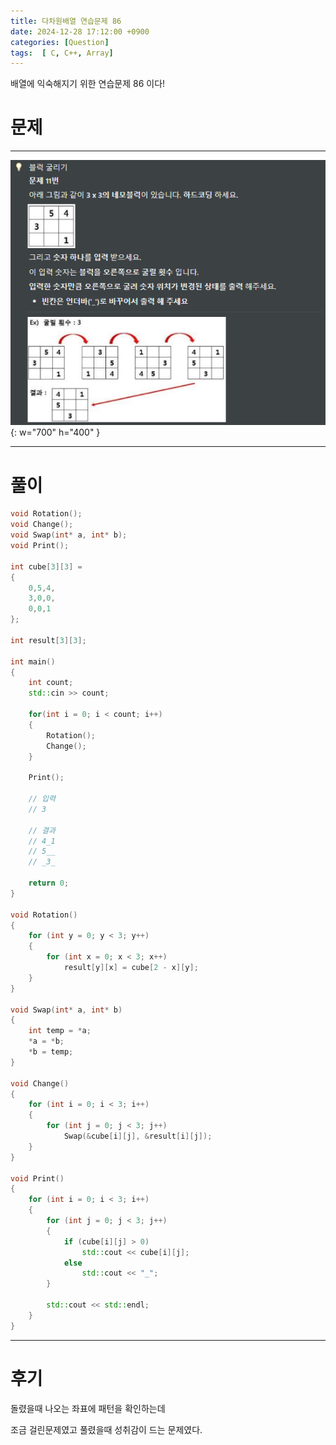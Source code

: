 ```yaml
---
title: 다차원배열 연습문제 86
date: 2024-12-28 17:12:00 +0900
categories: [Question]  
tags:  [ C, C++, Array]
---
```


배열에 익숙해지기 위한 연습문제 86 이다!

# 문제   
---------------------------------------
![Desktop View](/assets/img/Array86.png){: w="700" h="400" }

---------------------------------------

# 풀이

```c++
void Rotation();
void Change();
void Swap(int* a, int* b);
void Print();

int cube[3][3] = 
{
    0,5,4,
    3,0,0,
    0,0,1
};

int result[3][3];

int main()
{
    int count;
    std::cin >> count;
    
    for(int i = 0; i < count; i++)
    {
        Rotation();
        Change();
    }
    
    Print();
    
    // 입력
    // 3

    // 결과
    // 4_1
    // 5__
    // _3_

    return 0;
}

void Rotation()
{
    for (int y = 0; y < 3; y++)
    {
        for (int x = 0; x < 3; x++)
            result[y][x] = cube[2 - x][y];
    }
}

void Swap(int* a, int* b)
{
    int temp = *a;
    *a = *b;
    *b = temp;
}

void Change()
{
    for (int i = 0; i < 3; i++)
    {
        for (int j = 0; j < 3; j++)
            Swap(&cube[i][j], &result[i][j]);
    }
}

void Print()
{
    for (int i = 0; i < 3; i++)
    {
        for (int j = 0; j < 3; j++)
        {
            if (cube[i][j] > 0)
                std::cout << cube[i][j];
            else
                std::cout << "_";
        }
    
        std::cout << std::endl;
    }
}
```
---------------------------------------

# 후기

돌렸을때 나오는 좌표에 패턴을 확인하는데

조금 걸린문제였고 풀렸을때 성취감이 드는 문제였다.
